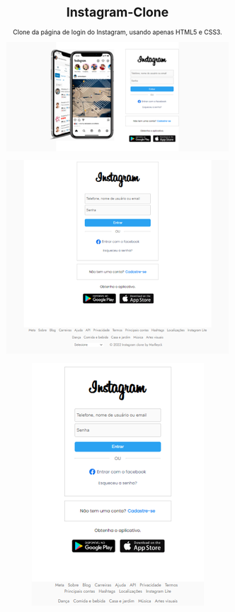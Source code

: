 <h1 align="center">Instagram-Clone</h1>
 <p align="center">Clone da página de login do Instagram, usando apenas HTML5 e CSS3.</p>

<div align="center">
  <img src="screenshots/desktop-screenshot.png"
 </div>
 
 <br>
 <br>
 
 <div align="center">
  <img src="screenshots/tablet-screenshot.png"
 </div>
  
 <br>
 <br>
  
 <div align="center">
  <img src="screenshots/mobile-screenshot.png"
 </div>
